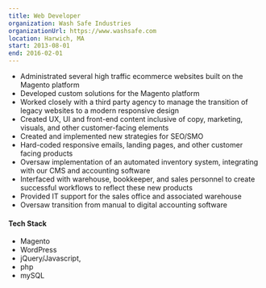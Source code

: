 ```yaml
---
title: Web Developer
organization: Wash Safe Industries
organizationUrl: https://www.washsafe.com
location: Harwich, MA
start: 2013-08-01
end: 2016-02-01
---
```


-   Administrated several high traffic ecommerce websites built on the Magento platform
-   Developed custom solutions for the Magento platform
-   Worked closely with a third party agency to manage the transition of legacy websites to a modern responsive design
-   Created UX, UI and front-end content inclusive of copy, marketing, visuals, and other customer-facing elements
-   Created and implemented new strategies for SEO/SMO
-   Hard-coded responsive emails, landing pages, and other customer facing products
-   Oversaw implementation of an automated inventory system, integrating with our CMS and accounting software
-   Interfaced with warehouse, bookkeeper, and sales personnel to create successful workflows to reflect these new products
-   Provided IT support for the sales office and associated warehouse
-   Oversaw transition from manual to digital accounting software

#### Tech Stack

-   Magento
-   WordPress
-   jQuery/Javascript,
-   php
-   mySQL
